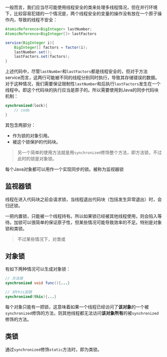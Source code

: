一般而言，我们应当尽可能使用线程安全的类来处理多线程情况，但在并行环境下，比较容易犯错的一个情况是，两个线程安全的变量的操作没有放在一个原子操作内，导致的线程不安全：
```java
AtomicReference<BigInteger> lastNumber;
AtomicReference<BigInteger[]> lastFactors

service(BigInteger i){
	BigInteger[] factors = factor(i);
	lastNumber.set();
	lastFactors.set(factors);
}
```

上述代码中，尽管`lastNumber`和`lastFactors`都是线程安全的，但对于方法service而言，这两行可能被不同的线程分别同时执行，导致其存储错误的数据。对于这种情况，我们需要保证限制性`lastNumber`和后执行`lastFactors`发生在一个线程中。即这个代码块的执行应当是原子的。所以需要使用到Java的同步代码块机制：

```java
synchronized(lock){
	// code
}
```

其包含两部分：
- 作为锁的对象引用。
- 被这个锁保护的代码块。

> 另一个简单的使用方法就是用`synchronized`修饰整个方法，即方法锁，不过此时的锁是对象锁。

每个Java对象都可以用作一个实现同步的锁。被称为监视器锁

## 监视器锁
线程在进入代码块之前会请求锁，当线程退出代码块（包括发生异常退出）时，会归还锁。

一把内置锁，只能被一个线程持有。所以如果锁已经被其他线程使用，则会陷入等待。加锁可以很简单的保证原子性，但某些情况可能导致效率的不足。特别是对象锁和类锁。

> 不过某些情况下，对类或
## 对象锁

有如下两种情况可以生成对象锁：
```java
// 方法锁
synchronized void func(){...}

// 对this加锁
synchronized(this){...}
```

每个对象只能有一把锁，这意味着如果一个线程已经访问了**该对象**的一个被`synchronized`修饰的方法，则其他线程都无法访问**该对象所有**的被`synchronized`修饰的方法。


## 类锁

通过`synchronized`修饰`static`方法时，即为类锁。